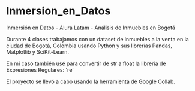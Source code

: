 # Inmersion_en_Datos
Inmersión en Datos - Alura Latam - Análisis de Inmuebles en Bogotá

Durante 4 clases trabajamos con un dataset de inmuebles a la venta en la ciudad de Bogotá, Colombia usando Python y sus librerías Pandas, Matplotlib y SciKit-Learn. 

En mi caso también usé para convertir de str a float la librería de Expresiones Regulares: 're'

El proyecto se llevó a cabo usando la herramienta de Google Collab.

